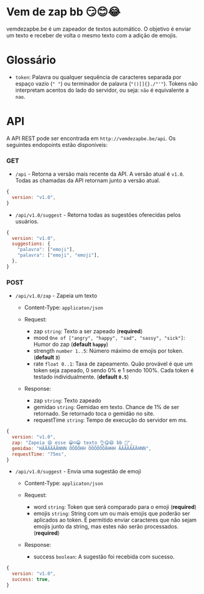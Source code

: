 # Vem de zap bb 😏😊😂

vemdezapbe.be é um zapeador de textos automático. O objetivo é enviar um texto e receber de volta o mesmo texto com a adição de emojis.

# Glossário

- `token`: Palavra ou qualquer sequência de caracteres separada por espaço vazio (`" "`) ou terminador de palavra (`"()[]{}./"'"`). Tokens não interpretam acentos do lado do servidor, ou seja: `não` é equivalente a `nao`.

# API

A API REST pode ser encontrada em `http://vemdezapbe.be/api`. Os seguintes endopoints estão disponíveis:

### GET
- `/api` - Retorna a versão mais recente da API. A versão atual é `v1.0`. Todas as chamadas da API retornam junto a versão atual.

```javascript
{
  version: "v1.0",
}
```

- `/api/v1.0/suggest` - Retorna todas as sugestões oferecidas pelos usuários.

```javascript
{
  version: "v1.0",
  suggestions: { 
    "palavra": ["emoji"], 
    "palavra": ["emoji", "emoji"],
  },
}
```

### POST
- `/api/v1.0/zap` - Zapeia um texto

  - Content-Type: `applicaton/json`
  - Request:
    - zap `string`: Texto a ser zapeado (**required**)
    - mood `One of ["angry", "happy", "sad", "sassy", "sick"]`: Humor do zap (**default `happy`**)
    - strength `number 1..5`: Número máximo de emojis por token. (**default `3`**)
    - rate `float 0..1`: Taxa de zapeamento. Quão provável é que um token seja zapeado, 0 sendo 0% e 1 sendo 100%. Cada token é testado individualmente. (**default `0.5`**)

  - Response:
    - zap `string`: Texto zapeado
    - gemidao `string`: Gemidao em texto. Chance de 1% de ser retornado. Se retornado toca o gemidão no site.
    - requestTime `string`: Tempo de execução do servidor em ms. 

```javascript
{
  version: "v1.0",
  zap: "Zapeia 😄 esse 😀☺😀 texto 👌😋😆 bb 👶",
  gemidao: "HÃÃÃÃÃÃNNN ÕÕÕÕHH ÕÕÕÕÕÕÃHHH ÃÃÃÃÃÃÃHNN",
  requestTime: "75ms",
}
```

- `/api/v1.0/suggest` - Envia uma sugestão de emoji

  - Content-Type: `applicaton/json`
  - Request:
    - word `string`: Token que será comparado para o emoji (**required**)
    - emojis `string`: String com um ou mais emojis que poderão ser aplicados ao token. É permitido enviar caracteres que não sejam emojis junto da string, mas estes não serão processados. (**required**)

  - Response:
    - success `boolean`: A sugestão foi recebida com sucesso.

```javascript
{
  version: "v1.0",
  success: true,
}
```